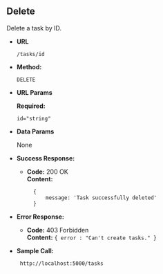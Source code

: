 **Delete**
----
  Delete a task by ID.

* **URL**
    ```
    /tasks/id
    ```

* **Method:**

  `DELETE`
  
*  **URL Params**

   **Required:**
 
   `id="string"`

* **Data Params**

  None

* **Success Response:**

  * **Code:** 200 OK<br />
    **Content:** 
    ```
      {
          message: 'Task successfully deleted'
      }
    ```
 
* **Error Response:**

  * **Code:** 403 Forbidden <br />
    **Content:** `{ error : "Can't create tasks." }`

* **Sample Call:**

  ```
   http://localhost:5000/tasks
  ```
